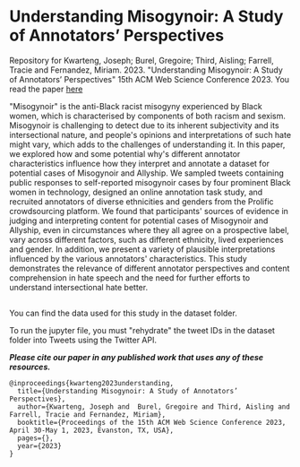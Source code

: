 # Understanding Misogynoir: A Study of Annotators’ Perspectives

Repository for Kwarteng, Joseph; Burel, Gregoire; Third, Aisling; Farrell, Tracie and Fernandez, Miriam. 2023. "Understanding Misogynoir: A Study of Annotators’ Perspectives" 15th ACM Web Science Conference 2023. You read the paper [here](https://dl.acm.org/doi/10.1145/3578503.3583612)

"Misogynoir" is the anti-Black racist misogyny experienced by Black women, which is characterised by components of both racism and sexism. Misogynoir is challenging to detect due to its inherent subjectivity and its intersectional nature, and people's opinions and interpretations of such hate might vary, which adds to the challenges of understanding it. In this paper, we explored how and some potential why's different annotator characteristics influence how they interpret and annotate a dataset for potential cases of Misogynoir and Allyship. We sampled tweets containing public responses to self-reported misogynoir cases by four prominent Black women in technology, designed an online annotation task study, and recruited annotators of diverse ethnicities and genders from the Prolific crowdsourcing platform.
We found that participants' sources of evidence in judging and interpreting content for potential cases of Misogynoir and Allyship, even in circumstances where they all agree on a prospective label, vary across different factors, such as different ethnicity, lived experiences and gender. In addition, we present a variety of plausible interpretations influenced by the various annotators' characteristics. This study demonstrates the relevance of different annotator perspectives and content comprehension in hate speech and the need for further efforts to understand intersectional hate better.  

## 

You can find the data used for this study in the dataset folder.

To run the jupyter file, you must "rehydrate" the tweet IDs in the dataset folder into Tweets using the Twitter API.

<!-- WARNING: The data contain content that is racist, sexist and offensive in many other ways. -->


***Please cite our paper in any published work that uses any of these resources.***
~~~
@inproceedings{kwarteng2023understanding,
  title={Understanding Misogynoir: A Study of Annotators’ Perspectives},
  author={Kwarteng, Joseph and  Burel, Gregoire and Third, Aisling and Farrell, Tracie and Fernandez, Miriam},
  booktitle={Proceedings of the 15th ACM Web Science Conference 2023, April 30-May 1, 2023, Evanston, TX, USA},
  pages={},
  year={2023}
}

